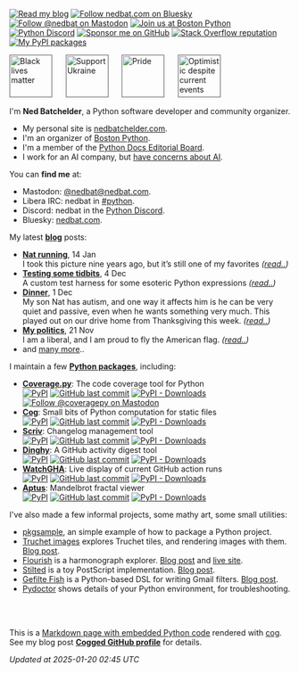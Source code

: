 <!--

You can manually process this file with cog:

    $ python -m pip install -r requirements.pip
    $ python -m cogapp -rP README.md

On GitHub, it's generated by an action:

    https://github.com/nedbat/nedbat/blob/main/.github/workflows/build.yml

-->

<!-- [[[cog

    import base64
    import datetime
    import os
    import sys
    import time
    from urllib.parse import quote, urlencode

    import requests

    def requests_get_json(url):
        """Get JSON data from a URL, with retries."""
        headers = {}
        token = None
        if "github.com" in url:
            token = os.environ.get("GITHUB_TOKEN", "")
        if token:
            headers["Authorization"] = f"Bearer {token}"

        for _ in range(3):
            sys.stderr.write(f"Fetching {url}\n")
            resp = requests.get(url, headers=headers)
            if resp.status_code == 200:
                break
            print(f"{resp.status_code} from {url}:", file=sys.stderr)
            print(resp.text, file=sys.stderr)
            time.sleep(1)
        else:
            raise Exception(f"Couldn't get data from {url}")
        return resp.json()

    def rounded_nice(n):
        """Make a good human-readable summary of a number: 1734 -> "1.7k"."""
        n = int(n)
        ndigits = len(str(n))
        if ndigits <= 3:
            return str(n)
        elif 3 < ndigits <= 4:
            return f"{round(n/1000, 1):.1f}k"
        elif 4 < ndigits <= 6:
            return f"{round(n/1000):d}k"
        elif 6 < ndigits <= 7:
            return f"{round(n/1_000_000, 1):.1f}M"
        elif 7 < ndigits <= 9:
            return f"{round(n/1_000_000):d}M"

    def shields_url(
        url=None,
        label=None,
        message=None,
        color=None,
        label_color=None,
        logo=None,
        logo_color=None,
    ):
        """Flexible building of a shields.io URL with optional components."""
        params = {"style": "flat"}
        if url is None:
            url = "".join([
                "/badge/",
                quote(label or ""),
                "-",
                quote(message),
                "-",
                color,
                ])
        else:
            if label:
                params["label"] = label
        url = "https://img.shields.io" + url
        if label_color:
            params["labelColor"] = label_color
        if logo:
            params["logo"] = logo
        if logo_color:
            params["logoColor"] = logo_color
        return url + "?" + urlencode(params)

    def md_image(image_url, text, link, title=None, attrs=None):
        """Build the Markdown for an image.

        image_url: the URL for the image.
        text: used for the alt text and the title if title is missing.
        link: the URL destination when clicking on the image.
        title: the title text to use.
        attrs: HTML attributes (switches to HTML syntax)
        """
        if title is None:
            title = text
        assert "]" not in text
        assert '"' not in title
        if attrs:
            img_attrs = " ".join(f'{k}="{v}"' for k, v in attrs.items())
            return f'[<img src="{image_url}" title="{title}" {img_attrs}/>]({link})'
        else:
            return f'[![{text}]({image_url} "{title}")]({link})'

    def badge(text=None, link=None, title=None, **kwargs):
        """Build the Markdown for a shields.io badge."""
        return md_image(image_url=shields_url(**kwargs), text=text, link=link, title=title)

    def badge_mastodon(server, handle):
        """A badge for a Mastodon account."""
        # https://github.com/badges/shields/issues/4492
        # https://docs.joinmastodon.org/methods/accounts/#lookup
        url = f"https://{server}/api/v1/accounts/lookup?acct={handle}"
        followers = requests_get_json(url)["followers_count"]
        return badge(
            label=f"@{handle}", message=rounded_nice(followers),
            logo="mastodon", color="96a3b0", label_color="450657", logo_color="white",
            text=f"Follow @{handle} on Mastodon", link=f"https://{server}/@{handle}",
        )

    def badge_bluesky(handle):
        """A badge for a Bluesky account."""
        url = f"https://public.api.bsky.app/xrpc/app.bsky.actor.getProfile?actor={handle}"
        followers = requests_get_json(url)["followersCount"]
        return badge(
            label=f"Bluesky", message=rounded_nice(followers),
            logo="icloud", label_color="3686f7", color="96a3b0", logo_color="white",
            text=f"Follow {handle} on Bluesky", link=f"https://bsky.app/profile/{handle}",
        )

    def badge_stackoverflow(userid):
        """A badge for a Stackoverflow account."""
        data = requests_get_json(f"https://api.stackexchange.com/2.3/users/{userid}?order=desc&sort=reputation&site=stackoverflow")["items"][0]
        rep_points = rounded_nice(data["reputation"])
        gold = rounded_nice(data["badge_counts"]["gold"])
        silver = rounded_nice(data["badge_counts"]["silver"])
        bronze = rounded_nice(data["badge_counts"]["bronze"])
        sp = "\N{THIN SPACE}"
        return badge(
            logo="stackoverflow", logo_color=None, label_color="333333", color="e6873e",
            message=(
                f"{rep_points} "
                + f"\N{LARGE YELLOW CIRCLE}{sp}{gold} "
                + f"\N{MEDIUM WHITE CIRCLE}{sp}{silver} "
                + f"\N{LARGE BROWN CIRCLE}{sp}{bronze}"
            ),
            text="Stack Overflow reputation", link=data["link"],
        )

    def data_url(image_file):
        """Read an image file and return a self-contained data URL."""
        assert image_file.endswith((".png", ".jpg"))
        with open(image_file, "rb") as imgf:
            b64 = base64.b64encode(imgf.read()).decode("ascii")
        return f"data:image/png;base64,{b64}"

]]] -->
<!-- [[[end]]] -->

<!--
  ##
  ## BADGES
  ##
  -->

<!-- [[[cog
print(badge(
    logo=data_url("pencil.png"), logo_color="white", label_color="eeeeee", message="Blog etc", color="888888",
    text="Read my blog", link="https://nedbatchelder.com",
))
print(badge_bluesky("nedbat.com"))
print(badge_mastodon("hachyderm.io", "nedbat"))
print(badge(
    logo="meetup", logo_color="red", label_color="eeeeee", message="Boston Python", color="4d7954",
    text="Join us at Boston Python", link="https://about.bostonpython.com",
))
print(badge(
    logo="discord", logo_color="white", label_color="7289da", message="Discord", color="ffe97c",
    text="Python Discord", link="https://discord.gg/python",
))
print(badge(
    logo="GitHub", label="\N{HEAVY BLACK HEART}", message="Sponsor me", color="brightgreen",
    text="Sponsor me on GitHub", link="https://github.com/sponsors/nedbat",
))
print(badge_stackoverflow(userid=14343))
print(badge(
    logo="python", logo_color="FFE873", label_color="306998", message="PyPI", color="4B8BBE",
    text="My PyPI packages", link="https://pypi.org/user/nedbatchelder",
))
]]] -->
[![Read my blog](https://img.shields.io/badge/-Blog%20etc-888888?style=flat&labelColor=eeeeee&logo=data%3Aimage%2Fpng%3Bbase64%2CiVBORw0KGgoAAAANSUhEUgAAADgAAAA4CAMAAACfWMssAAABpFBMVEX%2F%2F%2F%2F%2F%2F%2F%2F%2F%2F%2F%2F%2F%2F%2F%2F%2F%2F%2F8AAAD%2F%2F%2F%2F%2F%2F%2F%2F%2F%2F%2F8AAAAAAACwsLABAQEBAQEBAQGlpaUCAgICAgIXFxdycnKAgIBVVVSZmZgDAwMQEBANDQ0JCQgCAgIAAAAWFhYAAAAYGBgXFxcVFRUEBAQ5OTkZGRlTU1NqampmZmaAgHxfX198fHyKioqQkJCurqoMDAwFBQQAAAAgIB0QEBARERAjIyMaGhoXFxcVFRUAAAAVFRUXFxcVFRUBAQEnJyc9PT0uLi4tLS0lJSUzMzMtLS1ISEhFRUVERERhYV5XV1cPDw9GRkZWVlY%2FPz5aWlpjY19hYWFaWlojIyNjY2NLS0srKytnZ2c2NjZzc3IKCgqFhYUrKyuNjYDa2toFBQUaGhoXFxcKCgoUFBQcHBwKCgoKCgoAAAAICAEWFhYnJyMAAAAKCgoMDAwAAAAAAAAjIyM2NjYAAAARERExMSkKCgpRUU4bGxtHR0cAAAA%2BPj4oKCdOTkhZWVkFBQVPT086OjpNTUk5OTkBAQFLS0teXlZKSkpQUFBvb241NTUAAABvb294eHgAAACBIqjAAAAAi3RSTlMBBgMHCAACBQT9%2Bw%2F18eoT7efLNCQeF%2Fny8u%2Fk29nW08%2B3eHZYOi8rKCMgGxkH%2BvXz7Ofk4t%2Fc1cfFwLy2spiUjoqFd2VjXVlTUVBMR0ZCPz8%2BOzs3NjEtLB0aCwr%2B9Orq6OXi09LMxr%2B%2Fu7qro5qSj46HhIOAf317dXBtamlhVVBHRDYxKSckHhcWCkdRuAAAArhJREFUSMeV1mdX2zAUBuDrCNlJWIEQ9ipQNi0tpYWyZwuljEILBbr33nvv8f7pxkoT2fg6TvRFOdf3OTrOa9kiYVphU0hBycmQBWSEQgapyaICKcywRcKe7KbdticzCZFqIocT5HSGxxXuA1DVUkCWfdXhpL%2BzUk6NZ8pRXq6pYqEaeKGacnYjSdcjxUYtMJPspRxd6XGgOenIWi8GWskgH0deV96b6l3tR2Q%2BRBlnOZ003G446SrTmX0tQskO6b%2FV4cjtKm8BGNxWzr76BljKyZWrGBq20%2Ff0GWijAEcZB1z%2Fk3LfY4hsZuJwupDT9TYjPW6W2u5HGTBNlHYy2AFDpWR01QGTZBCzXsjheprgHHcKE%2FXAo2QTcU7Hf%2F4Y3ONuIzCudgcTP%2Bv0GDdVUzbX3cC4iVQT5esm073%2BruIo46bSvZSfe5rpJV83yLjnupfUtvA%2Bbp1HGPdSuzC5nczmXjuz5h%2FvjgEvi7S67olYdzi7U1PIuy3aGXfhrdtJYtwVZr13e5wgz3aKX2LcB09mnm0RP8S4WW%2FWtKf0jXHROS5rt9tfy7h5LmsKdAdOsFmTy9X4OCYzcrhVxlWd5J0gXVqp5h3%2F6tTrLV%2F0uqJT3BdeuOJYOsg7%2FhWo41jn3GnfV5mOY8zriv2djiMR9bplf6fjeIXivW7F3%2Bk4%2BgaqOxtdLnYmi9NxLOKh7K53uJKsTscxii1hdl3T7mzgyUCVfkeH7N%2B%2FrmoX%2BIVXcUxjTpW2LitXFg92Ko7duthOqnQuZrv27E7HsYDH%2F0uJMaBuUzvu8dZxyFF8TK33IIr694XsAVY7HcfPCIrWhFwcAYY%2FJUtZ19NxSGMKQE1LI6L3N4TM%2BcBMRl8J7NE%2F0UXaBcUfNslsUwm0%2FLXMQOeO4zZwY7ZPlfJwkjoi974IM28naC3uKOXh%2FgEMt7c2Kju6aAAAAABJRU5ErkJggg%3D%3D&logoColor=white "Read my blog")](https://nedbatchelder.com)
[![Follow nedbat.com on Bluesky](https://img.shields.io/badge/Bluesky-3.7k-96a3b0?style=flat&labelColor=3686f7&logo=icloud&logoColor=white "Follow nedbat.com on Bluesky")](https://bsky.app/profile/nedbat.com)
[![Follow @nedbat on Mastodon](https://img.shields.io/badge/%40nedbat-3.6k-96a3b0?style=flat&labelColor=450657&logo=mastodon&logoColor=white "Follow @nedbat on Mastodon")](https://hachyderm.io/@nedbat)
[![Join us at Boston Python](https://img.shields.io/badge/-Boston%20Python-4d7954?style=flat&labelColor=eeeeee&logo=meetup&logoColor=red "Join us at Boston Python")](https://about.bostonpython.com)
[![Python Discord](https://img.shields.io/badge/-Discord-ffe97c?style=flat&labelColor=7289da&logo=discord&logoColor=white "Python Discord")](https://discord.gg/python)
[![Sponsor me on GitHub](https://img.shields.io/badge/%E2%9D%A4-Sponsor%20me-brightgreen?style=flat&logo=GitHub "Sponsor me on GitHub")](https://github.com/sponsors/nedbat)
[![Stack Overflow reputation](https://img.shields.io/badge/-375k%20%F0%9F%9F%A1%E2%80%8977%20%E2%9A%AA%E2%80%89578%20%F0%9F%9F%A4%E2%80%89673-e6873e?style=flat&labelColor=333333&logo=stackoverflow "Stack Overflow reputation")](https://stackoverflow.com/users/14343/ned-batchelder)
[![My PyPI packages](https://img.shields.io/badge/-PyPI-4B8BBE?style=flat&labelColor=306998&logo=python&logoColor=FFE873 "My PyPI packages")](https://pypi.org/user/nedbatchelder)
<!-- [[[end]]] -->

<!--
  ##
  ## CAUSES
  ##
  -->

<!-- [[[cog
attrs = {"height": 75, "style": "border: 1px solid #888"}
print(md_image("https://nedbatchelder.com/pix/blm.jpg", "Black lives matter", "https://nedbatchelder.com/blog/202006/black_lives_matter.html", attrs=attrs))
print("&#xa0;" * 4)
print(md_image("https://nedbatchelder.com/pix/ukraine.png", "Support Ukraine", "https://stand-with-ukraine.pp.ua/#support-ukraine", attrs=attrs))
print("&#xa0;" * 4)
print(md_image("https://nedbatchelder.com/pix/progressprideflag.png", "Pride", "https://nedbatchelder.com/blog/201207/my_mom_got_married.html", attrs=attrs))
print("&#xa0;" * 4)
print(md_image("https://nedbatchelder.com/pix/us-flag.png", "Optimistic despite current events", "https://nedbatchelder.com/blog/202411/my_politics.html", attrs=attrs))
]]] -->
[<img src="https://nedbatchelder.com/pix/blm.jpg" title="Black lives matter" height="75" style="border: 1px solid #888"/>](https://nedbatchelder.com/blog/202006/black_lives_matter.html)
&#xa0;&#xa0;&#xa0;&#xa0;
[<img src="https://nedbatchelder.com/pix/ukraine.png" title="Support Ukraine" height="75" style="border: 1px solid #888"/>](https://stand-with-ukraine.pp.ua/#support-ukraine)
&#xa0;&#xa0;&#xa0;&#xa0;
[<img src="https://nedbatchelder.com/pix/progressprideflag.png" title="Pride" height="75" style="border: 1px solid #888"/>](https://nedbatchelder.com/blog/201207/my_mom_got_married.html)
&#xa0;&#xa0;&#xa0;&#xa0;
[<img src="https://nedbatchelder.com/pix/us-flag.png" title="Optimistic despite current events" height="75" style="border: 1px solid #888"/>](https://nedbatchelder.com/blog/202411/my_politics.html)
<!-- [[[end]]] -->


<!--
  ##
  ## ME
  ##
  -->

I'm **Ned Batchelder**, a Python software developer and community organizer.

- My personal site is [nedbatchelder.com][nedbat].
- I'm an organizer of [Boston Python][bp].
- I'm a member of the [Python Docs Editorial Board][pdeb].
- I work for an AI company, but [have concerns about AI][antblog].

You can **find me** at:

- Mastodon: [@nedbat@nedbat.com][mastodon].
- Libera IRC: nedbat in [#python][libera].
- Discord: nedbat in the [Python Discord][discord].
- Bluesky: [nedbat.com](https://bsky.app/profile/nedbat.com).

<!--
  ##
  ## BLOG POSTS
  ##
  -->

<!-- [[[cog
    blogdata = requests_get_json("https://nedbatchelder.com/summary.json")

    def write_blog_post(entry, twoline=False):
        when = datetime.datetime.strptime(entry['when_iso'], "%Y%m%d")
        print(f"- **[{entry['title']}]({entry['url']})**, {when:%-d %b}", end="")
        if twoline:
            print(f"<br/>\n{entry['description_text']} *([read..]({entry['url']}))*")
        else:
            print()
]]] -->
<!-- [[[end]]] -->

My latest **[blog][blog]** posts:

<!-- [[[cog
    N_ENTRIES = 4
    entries = blogdata["entries"][:N_ENTRIES]
    for entry in entries:
        write_blog_post(entry, twoline=True)
    print("- and [many more][blog]..")
]]] -->
- **[Nat running](https://nedbatchelder.com/blog/202501/nat_running.html)**, 14 Jan<br/>
I took this picture nine years ago, but it’s still one of my favorites *([read..](https://nedbatchelder.com/blog/202501/nat_running.html))*
- **[Testing some tidbits](https://nedbatchelder.com/blog/202412/testing_some_tidbits.html)**, 4 Dec<br/>
A custom test harness for some esoteric Python expressions *([read..](https://nedbatchelder.com/blog/202412/testing_some_tidbits.html))*
- **[Dinner](https://nedbatchelder.com/blog/202412/dinner.html)**, 1 Dec<br/>
My son Nat has autism, and one way it affects him is he can be very quiet and passive, even when he wants something very much. This played out on our drive home from Thanks­giving this week. *([read..](https://nedbatchelder.com/blog/202412/dinner.html))*
- **[My politics](https://nedbatchelder.com/blog/202411/my_politics.html)**, 21 Nov<br/>
I am a liberal, and I am proud to fly the American flag. *([read..](https://nedbatchelder.com/blog/202411/my_politics.html))*
- and [many more][blog]..
<!-- [[[end]]] -->

<!--
  ##
  ## PYPI PACKAGES
  ##
  -->

<!-- [[[cog
    pkgs = [
        # (pypi name, human name, github repo, (mastserver, masthandle)),
        ("coverage", "Coverage.py", "nedbat/coveragepy", ("hachyderm.io", "coveragepy")),
        ("cogapp", "Cog", "nedbat/cog"),
        ("scriv", "Scriv", "nedbat/scriv"),
        ("dinghy", "Dinghy", "nedbat/dinghy"),
        ("watchgha", "WatchGHA", "nedbat/watchgha"),
        ("aptus", "Aptus", "nedbat/aptus"),
    ]

    def write_package(pkg, human, repo, mastinfo=None):
        description = requests_get_json(f"https://api.github.com/repos/{repo}")["description"]
        main_line = f"[**{human}**](https://github.com/{repo}): {description}"
        pypi_badge = badge(
            url=f"/pypi/v/{pkg}?style=flat",
            text="PyPI",
            link=f"https://pypi.org/project/{pkg}",
            title=f"The {pkg} PyPI page",
        )
        github_badge = badge(
            url=f"/github/last-commit/{repo}?logo=github&style=flat",
            text="GitHub last commit",
            link=f"https://github.com/{repo}/commits",
            title=f"Recent {human.lower()} commits",
        )
        pypi_downloads_badge = badge(
            url=f"/pypi/dm/{pkg}?style=flat",
            text="PyPI - Downloads",
            link=f"https://pypistats.org/packages/{pkg}",
            title=f"Download stats for {pkg}",
        )
        print(f"- {main_line}<br/>")
        print(f"  {pypi_badge} {github_badge} {pypi_downloads_badge}")
        if mastinfo is not None:
            print(f"  {badge_mastodon(*mastinfo)}")
]]] -->
<!-- [[[end]]] -->

I maintain a few [**Python packages**][ned_pypi], including:

<!-- [[[cog
    for args in pkgs:
        write_package(*args)
]]] -->
- [**Coverage.py**](https://github.com/nedbat/coveragepy): The code coverage tool for Python<br/>
  [![PyPI](https://img.shields.io/pypi/v/coverage?style=flat?style=flat "The coverage PyPI page")](https://pypi.org/project/coverage) [![GitHub last commit](https://img.shields.io/github/last-commit/nedbat/coveragepy?logo=github&style=flat?style=flat "Recent coverage.py commits")](https://github.com/nedbat/coveragepy/commits) [![PyPI - Downloads](https://img.shields.io/pypi/dm/coverage?style=flat?style=flat "Download stats for coverage")](https://pypistats.org/packages/coverage)
  [![Follow @coveragepy on Mastodon](https://img.shields.io/badge/%40coveragepy-275-96a3b0?style=flat&labelColor=450657&logo=mastodon&logoColor=white "Follow @coveragepy on Mastodon")](https://hachyderm.io/@coveragepy)
- [**Cog**](https://github.com/nedbat/cog): Small bits of Python computation for static files<br/>
  [![PyPI](https://img.shields.io/pypi/v/cogapp?style=flat?style=flat "The cogapp PyPI page")](https://pypi.org/project/cogapp) [![GitHub last commit](https://img.shields.io/github/last-commit/nedbat/cog?logo=github&style=flat?style=flat "Recent cog commits")](https://github.com/nedbat/cog/commits) [![PyPI - Downloads](https://img.shields.io/pypi/dm/cogapp?style=flat?style=flat "Download stats for cogapp")](https://pypistats.org/packages/cogapp)
- [**Scriv**](https://github.com/nedbat/scriv): Changelog management tool<br/>
  [![PyPI](https://img.shields.io/pypi/v/scriv?style=flat?style=flat "The scriv PyPI page")](https://pypi.org/project/scriv) [![GitHub last commit](https://img.shields.io/github/last-commit/nedbat/scriv?logo=github&style=flat?style=flat "Recent scriv commits")](https://github.com/nedbat/scriv/commits) [![PyPI - Downloads](https://img.shields.io/pypi/dm/scriv?style=flat?style=flat "Download stats for scriv")](https://pypistats.org/packages/scriv)
- [**Dinghy**](https://github.com/nedbat/dinghy): A GitHub activity digest tool<br/>
  [![PyPI](https://img.shields.io/pypi/v/dinghy?style=flat?style=flat "The dinghy PyPI page")](https://pypi.org/project/dinghy) [![GitHub last commit](https://img.shields.io/github/last-commit/nedbat/dinghy?logo=github&style=flat?style=flat "Recent dinghy commits")](https://github.com/nedbat/dinghy/commits) [![PyPI - Downloads](https://img.shields.io/pypi/dm/dinghy?style=flat?style=flat "Download stats for dinghy")](https://pypistats.org/packages/dinghy)
- [**WatchGHA**](https://github.com/nedbat/watchgha): Live display of current GitHub action runs<br/>
  [![PyPI](https://img.shields.io/pypi/v/watchgha?style=flat?style=flat "The watchgha PyPI page")](https://pypi.org/project/watchgha) [![GitHub last commit](https://img.shields.io/github/last-commit/nedbat/watchgha?logo=github&style=flat?style=flat "Recent watchgha commits")](https://github.com/nedbat/watchgha/commits) [![PyPI - Downloads](https://img.shields.io/pypi/dm/watchgha?style=flat?style=flat "Download stats for watchgha")](https://pypistats.org/packages/watchgha)
- [**Aptus**](https://github.com/nedbat/aptus): Mandelbrot fractal viewer<br/>
  [![PyPI](https://img.shields.io/pypi/v/aptus?style=flat?style=flat "The aptus PyPI page")](https://pypi.org/project/aptus) [![GitHub last commit](https://img.shields.io/github/last-commit/nedbat/aptus?logo=github&style=flat?style=flat "Recent aptus commits")](https://github.com/nedbat/aptus/commits) [![PyPI - Downloads](https://img.shields.io/pypi/dm/aptus?style=flat?style=flat "Download stats for aptus")](https://pypistats.org/packages/aptus)
<!-- [[[end]]] -->

<!--
  ##
  ## OTHER PROJECTS
  ##
  -->

I've also made a few informal projects, some mathy art, some small utilities:

- [pkgsample](https://github.com/nedbat/pkgsample), an simple example of how to package a Python project.
- [Truchet images](https://github.com/nedbat/truchet) explores Truchet tiles, and rendering images with them.
  [Blog post](https://nedbatchelder.com/blog/202208/truchet_images.html).
- [Flourish](https://github.com/nedbat/flourish) is a harmonograph explorer.
  [Blog post](https://nedbatchelder.com/blog/202101/flourish.html) and [live site](https://flourish.nedbat.com/).
- [Stilted](https://github.com/nedbat/stilted) is a toy PostScript implementation.
  [Blog post](https://nedbatchelder.com/blog/202208/stilted.html).
- [Gefilte Fish](https://github.com/nedbat/gefilte) is a Python-based DSL for writing Gmail filters.
  [Blog post](https://nedbatchelder.com/blog/202103/gefilte_fish_gmail_filter_creation.html).
- [Pydoctor](https://github.com/nedbat/pydoctor) shows details of your Python environment, for troubleshooting.

<!--
  ##
  ## FOOTER
  ##
  -->

<br/>
<br/>

This is a [Markdown page with embedded Python code][readme.md] rendered with [cog][cog].
See my blog post **[Cogged GitHub profile][blog_post]** for details.

<!-- [[[cog
    print(f"*Updated at {datetime.datetime.now():%Y-%m-%d %H:%M} UTC*")
]]] -->
*Updated at 2025-01-20 02:45 UTC*
<!-- [[[end]]] -->

[nedbat]: https://nedbatchelder.com "My site with blog, talks, etc"
[blog]: https://nedbatchelder.com/blog "My blog"
[mastodon]: https://hachyderm.io/@nedbat
[discord]: https://pythondiscord.com
[libera]: https://libera.chat
[bp]: https://bostonpython.com "The Boston Python home page"
[antblog]: https://nedbatchelder.com/blog/202407/anthropic.html "My blog post about working at Anthropic"
[pdeb]: https://python.github.io/editorial-board/
[ned_pypi]: https://pypi.org/user/nedbatchelder "The list of all my packages on PyPI"
[cog]: https://github.com/nedbat/cog "The cog repo on GitHub"
[readme.md]: https://github.com/nedbat/nedbat/blob/main/README.md?plain=1 "The raw source for this GitHub profile"
[blog_post]: https://nedbatchelder.com/blog/202409/cogged_github_profile.html "Discussion of how this page is constructed"
